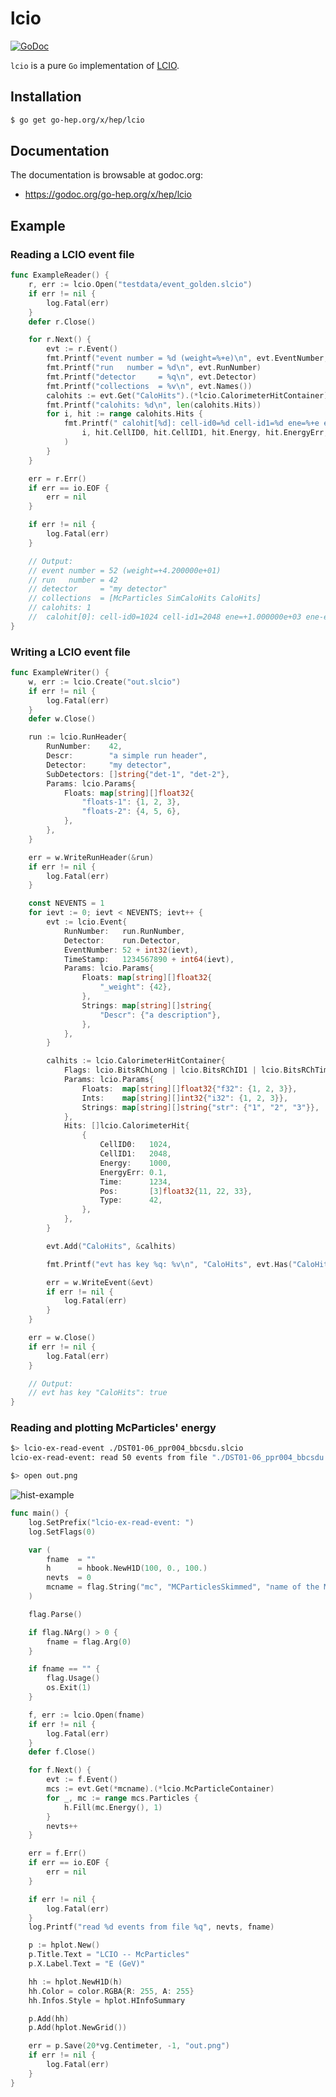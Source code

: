 # lcio

[![GoDoc](https://godoc.org/go-hep.org/x/hep/lcio?status.svg)](https://godoc.org/go-hep.org/x/hep/lcio)

`lcio` is a pure `Go` implementation of [LCIO](https://github.com/iLCSoft/LCIO).

## Installation

```sh
$ go get go-hep.org/x/hep/lcio
```

## Documentation

The documentation is browsable at godoc.org:

- https://godoc.org/go-hep.org/x/hep/lcio

## Example

### Reading a LCIO event file

[embedmd]:# (reader_test.go go /func ExampleReader/ /\n}/)
```go
func ExampleReader() {
	r, err := lcio.Open("testdata/event_golden.slcio")
	if err != nil {
		log.Fatal(err)
	}
	defer r.Close()

	for r.Next() {
		evt := r.Event()
		fmt.Printf("event number = %d (weight=%+e)\n", evt.EventNumber, evt.Weight())
		fmt.Printf("run   number = %d\n", evt.RunNumber)
		fmt.Printf("detector     = %q\n", evt.Detector)
		fmt.Printf("collections  = %v\n", evt.Names())
		calohits := evt.Get("CaloHits").(*lcio.CalorimeterHitContainer)
		fmt.Printf("calohits: %d\n", len(calohits.Hits))
		for i, hit := range calohits.Hits {
			fmt.Printf(" calohit[%d]: cell-id0=%d cell-id1=%d ene=%+e ene-err=%+e\n",
				i, hit.CellID0, hit.CellID1, hit.Energy, hit.EnergyErr,
			)
		}
	}

	err = r.Err()
	if err == io.EOF {
		err = nil
	}

	if err != nil {
		log.Fatal(err)
	}

	// Output:
	// event number = 52 (weight=+4.200000e+01)
	// run   number = 42
	// detector     = "my detector"
	// collections  = [McParticles SimCaloHits CaloHits]
	// calohits: 1
	//  calohit[0]: cell-id0=1024 cell-id1=2048 ene=+1.000000e+03 ene-err=+1.000000e-01
}
```

### Writing a LCIO event file

[embedmd]:# (writer_test.go go /func ExampleWriter/ /\n}/)
```go
func ExampleWriter() {
	w, err := lcio.Create("out.slcio")
	if err != nil {
		log.Fatal(err)
	}
	defer w.Close()

	run := lcio.RunHeader{
		RunNumber:    42,
		Descr:        "a simple run header",
		Detector:     "my detector",
		SubDetectors: []string{"det-1", "det-2"},
		Params: lcio.Params{
			Floats: map[string][]float32{
				"floats-1": {1, 2, 3},
				"floats-2": {4, 5, 6},
			},
		},
	}

	err = w.WriteRunHeader(&run)
	if err != nil {
		log.Fatal(err)
	}

	const NEVENTS = 1
	for ievt := 0; ievt < NEVENTS; ievt++ {
		evt := lcio.Event{
			RunNumber:   run.RunNumber,
			Detector:    run.Detector,
			EventNumber: 52 + int32(ievt),
			TimeStamp:   1234567890 + int64(ievt),
			Params: lcio.Params{
				Floats: map[string][]float32{
					"_weight": {42},
				},
				Strings: map[string][]string{
					"Descr": {"a description"},
				},
			},
		}

		calhits := lcio.CalorimeterHitContainer{
			Flags: lcio.BitsRChLong | lcio.BitsRChID1 | lcio.BitsRChTime | lcio.BitsRChNoPtr | lcio.BitsRChEnergyError,
			Params: lcio.Params{
				Floats:  map[string][]float32{"f32": {1, 2, 3}},
				Ints:    map[string][]int32{"i32": {1, 2, 3}},
				Strings: map[string][]string{"str": {"1", "2", "3"}},
			},
			Hits: []lcio.CalorimeterHit{
				{
					CellID0:   1024,
					CellID1:   2048,
					Energy:    1000,
					EnergyErr: 0.1,
					Time:      1234,
					Pos:       [3]float32{11, 22, 33},
					Type:      42,
				},
			},
		}

		evt.Add("CaloHits", &calhits)

		fmt.Printf("evt has key %q: %v\n", "CaloHits", evt.Has("CaloHits"))

		err = w.WriteEvent(&evt)
		if err != nil {
			log.Fatal(err)
		}
	}

	err = w.Close()
	if err != nil {
		log.Fatal(err)
	}

	// Output:
	// evt has key "CaloHits": true
}
```

### Reading and plotting McParticles' energy

```sh
$> lcio-ex-read-event ./DST01-06_ppr004_bbcsdu.slcio
lcio-ex-read-event: read 50 events from file "./DST01-06_ppr004_bbcsdu.slcio"

$> open out.png
```

![hist-example](https://github.com/go-hep/hep/raw/master/lcio/example/lcio-ex-read-event/out.png)

[embedmd]:# (example/lcio-ex-read-event/main.go go /func main/ /\n}/)
```go
func main() {
	log.SetPrefix("lcio-ex-read-event: ")
	log.SetFlags(0)

	var (
		fname  = ""
		h      = hbook.NewH1D(100, 0., 100.)
		nevts  = 0
		mcname = flag.String("mc", "MCParticlesSkimmed", "name of the MCParticle collection to read")
	)

	flag.Parse()

	if flag.NArg() > 0 {
		fname = flag.Arg(0)
	}

	if fname == "" {
		flag.Usage()
		os.Exit(1)
	}

	f, err := lcio.Open(fname)
	if err != nil {
		log.Fatal(err)
	}
	defer f.Close()

	for f.Next() {
		evt := f.Event()
		mcs := evt.Get(*mcname).(*lcio.McParticleContainer)
		for _, mc := range mcs.Particles {
			h.Fill(mc.Energy(), 1)
		}
		nevts++
	}

	err = f.Err()
	if err == io.EOF {
		err = nil
	}

	if err != nil {
		log.Fatal(err)
	}
	log.Printf("read %d events from file %q", nevts, fname)

	p := hplot.New()
	p.Title.Text = "LCIO -- McParticles"
	p.X.Label.Text = "E (GeV)"

	hh := hplot.NewH1D(h)
	hh.Color = color.RGBA{R: 255, A: 255}
	hh.Infos.Style = hplot.HInfoSummary

	p.Add(hh)
	p.Add(hplot.NewGrid())

	err = p.Save(20*vg.Centimeter, -1, "out.png")
	if err != nil {
		log.Fatal(err)
	}
}
```

